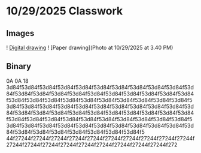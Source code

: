 # 10/29/2025 Classwork

## Images

! [Digital drawing](download.png)
! [Paper drawing](Photo at 10/29/2025 at 3.40 PM)

## Binary

0A
0A
18
3d84f53d84f53d84f53d84f53d84f53d84f53d84f53d84f53d84f53d84f53d84f53d84f53d84f53d84f53d84f53d84f53d84f53d84f53d84f53d84f53d84f53d84f53d84f53d84f53d84f53d84f53d84f53d84f53d84f53d84f53d84f53d84f53d84f53d84f53d84f53d84f53d84f53d84f53d84f53d84f53d84f53d84f53d84f53d84f53d84f53d84f53d84f53d84f53d84f53d84f53d84f53d84f53d84f53d84f53d84f53d84f53d84f53d84f53d84f53d84f53d84f53d84f53d84f53d84f53d84f53d84f53d84f53d84f53d84f53d84f53d84f53d84f53d84f53d84f53d84f53d84f53d84f53d84f53d84f53d84f5
44f27244f27244f27244f27244f27244f27244f27244f27244f27244f27244f27244f27244f27244f27244f27244f27244f27244f27244f27244f272
